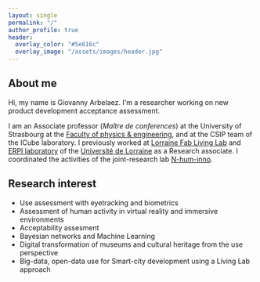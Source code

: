 ```yaml
---
layout: single
permalink: "/"
author_profile: true
header:
  overlay_color: "#5e616c"
  overlay_image: "/assets/images/header.jpg"
---
```

## About me

Hi, my name is Giovanny Arbelaez. I'm a researcher working on new product development acceptance assessment. 

I am an Associate professor (*Maître de conferences*) at the University of Strasbourg at the [Faculty of physics & engineering](https://physique-ingenierie.unistra.fr), and at the CSIP team of the ICube laboratory.
I previously worked at [Lorraine Fab Living Lab](http://lf2l.fr "lf2l") and [ERPI laboratory](https://erpi.univ-lorraine.fr) of the [Université de Lorraine](https://univ-lorraine.fr) as a Research associate. I coordinated the activities of the joint-research lab [N-hum-inno](https://n-hum-inno.eu).

## Research interest

* Use assessment with eyetracking and biometrics
* Assessment of human activity in virtual reality and immersive environments
* Acceptability assesment
* Bayesian networks and Machine Learning
* Digital transformation of museums and cultural heritage from the use perspective
* Big-data, open-data use for Smart-city development using a Living Lab approach
